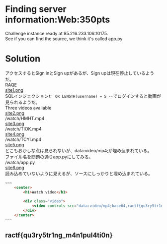 # Finding server information:Web:350pts
Challenge instance ready at 95.216.233.106:10175.  
See if you can find the source, we think it's called app.py  

# Solution
アクセスするとSign inとSign upがあるが、Sign upは現在停止しているようだ。  
RAQE  
[site1.png](../Quarantine_-_Hidden_information/site/site.png)  
SQLインジェクション`t' OR LENGTH(username) = 5 --`でログインすると動画が見られるようだ。  
Three videos avaliable  
[site2.png](../Quarantine/site/flag.png)  
/watch/HMHT.mp4  
[site3.png](site/site3.png)  
/watch/TIOK.mp4  
[site4.png](site/site4.png)  
/watch/TCYI.mp4  
[site5.png](site/site5.png)  
どこもおかしな点は見られないが、data:video/mp4;が埋め込まれている。  
ファイル名を問題の通りapp.pyにしてみる。  
/watch/app.py  
[site6.png](site/site6.png)  
読み込めていないように見えるが、ソースにしっかりと埋め込まれている。  
```html
~~~
    <center>
        <h1>Watch video</h1>
        
        <div class="video">
            <video controls src="data:video/mp4;base64,ractf{qu3ry5tr1ng_m4n1pul4ti0n}"></video>
        </div>
    </center>
~~~
```

## ractf{qu3ry5tr1ng_m4n1pul4ti0n}
